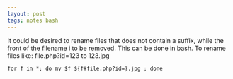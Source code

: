 ```yaml
---
layout: post
tags: notes bash
---
```


It could be desired to rename files that does not contain a suffix,
while the front of the filename i to be removed. This can be done in
	bash. To rename files like: file.php?id=123 to 123.jpg

	for f in *; do mv $f ${f#file.php?id=}.jpg ; done

